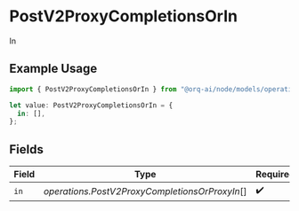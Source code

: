 # PostV2ProxyCompletionsOrIn

In

## Example Usage

```typescript
import { PostV2ProxyCompletionsOrIn } from "@orq-ai/node/models/operations";

let value: PostV2ProxyCompletionsOrIn = {
  in: [],
};
```

## Fields

| Field                                          | Type                                           | Required                                       | Description                                    |
| ---------------------------------------------- | ---------------------------------------------- | ---------------------------------------------- | ---------------------------------------------- |
| `in`                                           | *operations.PostV2ProxyCompletionsOrProxyIn*[] | :heavy_check_mark:                             | N/A                                            |